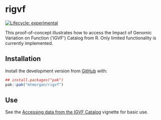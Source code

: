 # rigvf

<!-- badges: start -->
[![Lifecycle: experimental](https://img.shields.io/badge/lifecycle-experimental-orange.svg)](https://lifecycle.r-lib.org/articles/stages.html#experimental)
<!-- badges: end -->

This proof-of-concept illustrates how to access the Impact of Genomic
Variation on Function ('IGVF') Catalog from R.
Only limited functionality is currently implemented.

## Installation

Install the development version from
[GitHub](https://github.com/mtmorgan/rigvf) with:

``` r
## install.packages("pak")
pak::pak("mtmorgan/rigvf")
```

## Use

See the [Accessing data from the IGVF Catalog][] vignette for basic use.

[Accessing data from the IGVF Catalog]: ./articles/use.html
